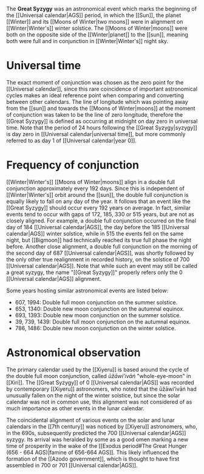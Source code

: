 The **Great Syzygy** was an astronomical event which marks the beginning of the [[Universal calendar|AGS]] period, in which the [[Sun]], the planet [[Winter]] and its [[Moons of Winter|two moons]] were in alignment on [[Winter|Winter's]] winter solstice. The [[Moons of Winter|moons]] were both on the opposite side of the [[Winter|planet]] to the [[sun]], meaning both were full and in conjunction in [[Winter|Winter's]] night sky.
# Universal time
The exact moment of conjunction was chosen as the zero point for the [[Universal calendar]], since this rare coincidence of important astronomical cycles makes an ideal reference point when comparing and converting between other calendars. The line of longitude which was pointing away from the [[sun]] and towards the [[Moons of Winter|moons]] at the moment of conjunction was taken to be the line of zero longitude, therefore the [[Great Syzygy]] is defined as occurring at midnight on day zero in universal time. Note that the period of 24 hours following the [[Great Syzygy|syzygy]] is day zero in [[Universal calendar|universal time]], but more commonly referred to as day 1 of [[Universal calendar|year 0]].
# Frequency of conjunction
[[Winter|Winter's]] [[Moons of Winter|moons]] align in a double full conjunction approximately every 192 days. Since this is independent of [[Winter|Winter's]] orbit around the [[sun]], the double full conjunction is equally likely to fall on any day of the year. It follows that an event like the [[Great Syzygy]] should occur every 192 years on average. In fact, similar events tend to occur with gaps of 172, 185, 330 or 515 years, but are not as closely aligned. For example, a double full conjunction occurred on the final day of 184 [[Universal calendar|AGS]], the day before the 185 [[Universal calendar|AGS]] winter solstice, while in 515 the events fell on the same night, but [[Bigmoon]] had technically reached its true full phase the night before. Another close alignment, a double full conjunction on the morning of the second day of 687 [[Universal calendar|AGS]], was shortly followed by the only other true realignment in recorded history, on the solstice of 700 [[Universal calendar|AGS]]. Note that while such an event may still be called a great syzygy, the name "[[Great Syzygy]]" properly refers only the 0 [[Universal calendar|AGS]] alignment.

Some years hosting similar astronomical events are listed below:
- 607, 1994: Double full moon conjunction on the summer solstice.
- 653, 1340: Double new moon conjunction on the autumnal equinox.
- 693, 1393: Double new moon conjunction on the summer solstice.
- 39, 739, 1439: Double full moon conjunction on the autumnal equinox.
- 786, 1486: Double new moon conjunction on the winter solstice.
# Astronomical observation
The primary calendar used by the [[Xiyeru]] is based around the cycle of the double full moon conjunction, called *ūžāwiʼivāń* "whole-eye-moon" in [[Xiri]]. The [[Great Syzygy]] of 0 [[Universal calendar|AGS]] was recorded by contemporary [[Xiyeru]] astronomers, who noted that the ūžāwiʼivāń had unusually fallen on the night of the winter solstice, but since the solar calendar was not in common use, this alignment was not considered of as much importance as other events in the lunar calendar.

The coincidental alignment of various events on the solar and lunar calendars in the [[7th century]] was noticed by [[Xiyeru]] astronomers, who, in the 690s, subsequently predicted the 700 [[Universal calendar|AGS]] syzygy. Its arrival was heralded by some as a good omen marking a new time of prosperity in the wake of the [[Exodus period#The Great Hunger (656 - 664 AGS)|famine of 656-664 AGS]]. This likely influenced the formation of the [[Azodo government]], which is thought to have first assembled in 700 or 701 [[Universal calendar|AGS]].